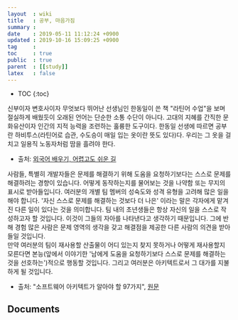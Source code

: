 ```yaml
---
layout  : wiki
title   : 공부, 마음가짐
summary : 
date    : 2019-05-11 11:12:24 +0900
updated : 2019-10-16 15:09:25 +0900
tag     : 
toc     : true
public  : true
parent  : [[study]]
latex   : false
---
```

* TOC
{:toc}

>
신부이자 변호사이자 무엇보다 뛰어난 선생님인 한동일이 쓴 책 "라틴어 수업"을 보며 절실하게 배웠듯이 오래된 언어는 단순한 소통 수단이 아니다.
고대의 지혜를 간직한 문화유산이자 인간의 지적 능력을 조련하는 훌륭한 도구이다.
한동일 선생에 따르면 공부란 하비투스(라틴어로 습관, 수도승이 매일 입는 옷이란 뜻도 있다)다. 우리는 그 옷을 걸치고 일용직 노동자처럼 땀을 흘려야 한다.
- 출처: [외국어 배우기, 어렵고도 쉬운 길](https://news.v.daum.net/v/20190504142104152 )

>
사람들, 특별히 개발자들은 문제를 해결하기 위해 도움을 요청하기보다는 스스로 문제를 해결하려는 경향이 있습니다. 어떻게 동작하는지를 물어보는 것을 나약함 또는 무지의 표시로 받아들입니다. 여러분의 개별 팀 멤버의 성숙도와 성격 유형을 고려해 많은 일을 해야 합니다. '자신 스스로 문제를 해결하는 것보다 더 나은' 이라는 말은 각자에게 맡겨진 다른 일이 있다는 것을 의미합니다. 팀 내의 초년생들은 항상 자신의 일을 스스로 작성하고자 할 것입니다. 이것이 그들의 자아를 나타낸다고 생각하기 때문입니다. 그에 반해 경험 많은 사람은 문제 영역의 생각을 갖고 해결점을 제공한 다른 사람의 의견을 받아들일 것입니다.  
만약 여러분의 팀이 재사용할 산출물이 어디 있는지 찾지 못하거나 어떻게 재사용할지 모른다면 본능(앞에서 이야기한 '남에게 도움을 요청하기보다 스스로 문제를 해결하는 것을 선호하는')적으로 행동할 것입니다. 그리고 여러분은 아키텍트로서 그 대가를 지불하게 될 것입니다.
- 출처: "소프트웨어 아키텍트가 알아야 할 97가지", [원문](https://books.google.co.kr/books?id=HDknEjQJkbUC&pg=PA52&lpg=PA52#v=onepage&q&f=false )


## Documents
